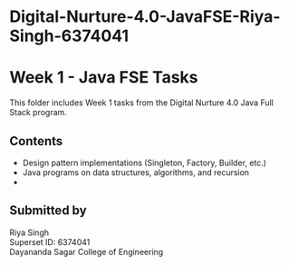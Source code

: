 # Digital-Nurture-4.0-JavaFSE-Riya-Singh-6374041

# Week 1 - Java FSE Tasks

This folder includes Week 1 tasks from the Digital Nurture 4.0 Java Full Stack program.

## Contents
- Design pattern implementations (Singleton, Factory, Builder, etc.)
- Java programs on data structures, algorithms, and recursion
- 
## Submitted by
Riya Singh  
Superset ID: 6374041  
Dayananda Sagar College of Engineering

